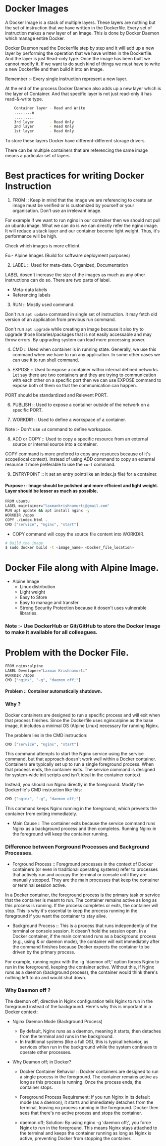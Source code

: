 # Docker Images

A Docker Image is a stack of multiple layers. These layers are nothing but the set of instruction that we have written in the Dockerfile. Every set of instruction makes a new layer of an Image. This is done by Docker Daemon which manage entire Docker.

Docker Daemon read the Dockerfile step by step and it will add up a new layer by performing the operation that we have written in the Dockerfile. And the layer is just Read-only type. Once the image has been built we cannot modify it. If we want to do such kind of things we must have to write a new Dockerfile and then build it into an Image.

Remember :- Every single instruction represent a new layer.

At the end of the process Docker Daemon also adds up a new layer which is the layer of Container. And that specific layer is not just read-only it has read-&-write type.

```bash
    Container layer - Read and Write
    ........n
    .........
    3rd layer       - Read Only
    2nd layer       - Read Only
    1st layer       - Read Only
```

To store these layers Docker have different-different storage drivers.

There can be multiple containers that are referencing the same image means a particular set of layers.

# Best practices for writing Docker Instruction

1. FROM :: Keep in mind that the image we are referencing to create an image must be verified or is customized by yourself or your organisation. Don't use an irrelevant image.

For example if we want to run nginx in our container then we should not pull an ubuntu image. What we can do is we can directly refer the nginx image. It will reduce a stack layer and our container become light weight. Thus, it's performance will be high.

Check which images is more effieint.

Ex:- Alpine Images (Build for software deployment purposes)

2. LABEL :: Used for meta-data. Organized, Documentation

LABEL dosen't increase the size of the images as much as any other instructions can do so. There are two parts of label.

- Meta-data labels
- Referencing labels

3. RUN :: Mostly used command.

Don't run <code>apt update</code> command in single set of instruction. It may fetch old version of an application from previous run command.

Don't run <code>apt upgrade</code> while creating an image because it also try to upgrade those libraries/packages that is not easily accessable and may throw errors. By upgrading system can lead more processing power.

4. CMD :: Used when container is in running state. Generally, we use this command when we have to run any application. In some other cases we can use it to run shell command.

5. EXPOSE :: Used to expose a container within internal defined networks. Let say there are two containers and they are trying to communication with each other on a specific port then we can use EXPOSE command to expose both of them so that the communication can happen.

PORT should be standardized and Relevent PORT.

6. PUBLISH :: Used to expose a container outside of the network on a specific PORT.

7. WORKDIR :: Used to define a workspace of a container.

Note :- Don't use <code>cd</code> command to define workspace.

8. ADD or COPY :: Used to copy a specific resource from an external source or internal source into a container.

COPY command is more prefered to copy any resouces because of it's scope(local context).
Instead of using ADD command to copy an external resource it more preferable to use the <code>curl</code> command.

9. ENTRYPOINT :: It set an entry point(like an index.js file) for a container.

#### Purpose :- Image should be polished and more efficient and light weight. Layer should be lesser as much as possible.

```bash
FROM ubuntu
LABEL maintainer="laxmankrishnamurti@gmail.com"
RUN apt update && apt install nginx -y
WORKDIR /apps
COPY ./index.html .
CMD ["service", "nginx", "start"]
```

- COPY command will copy the source file content into WORKDIR.

```bash
# Build the image
$ sudo docker build -t <image_name> <Docker_file_location>
```

# Docker File along with Alpine Image.

- Alpine Image
  - Linux distribution
  - Light weight
  - Easy to Store
  - Easy to manage and transfer
  - Strong Security Protection because it dosen't uses vulnerable libraries.

### Note :- Use DockerHub or Git/GitHub to store the Docker Image to make it available for all colleagues.

# Problem with the Docker File.

```bash
FROM nginx:alpine
LABEL Developer="Laxman Krishnamurti"
WORKDIR /apps
CMD ["nginx", "-g", "daemon off;"]
```

#### Problem :: Container automatically shutdown.

### Why ?

Docker containers are designed to run a specific process and will exit when that process finishes. Since the Dockerfile uses nginx:alpine as the base image, it includes a minimal OS (Alpine Linux) necessary for running Nginx.

The problem lies in the CMD instruction:

```bash
CMD ["service", "nginx", "start"]
```

This command attempts to start the Nginx service using the service command, but that approach doesn't work well within a Docker container. Containers are typically set up to run a single foreground process. When that process ends, the container exits. The service command is designed for system-wide init scripts and isn't ideal in the container context.

Instead, you should run Nginx directly in the foreground. Modify the Dockerfile's CMD instruction like this:

```bash
CMD ["nginx", "-g", "daemon off;"]
```

This command keeps Nginx running in the foreground, which prevents the container from exiting immediately.

- Main Cause :: The container exits because the service command runs Nginx as a background process and then completes. Running Nginx in the foreground will keep the container running.

### Difference between Forground Processes and Background Processes.

- Forground Process :: Foreground processes in the context of Docker containers (or even in traditional operating systems) refer to processes that actively run and occupy the terminal or console until they are manually stopped. They are the main processes that keep the container or terminal session active.

In a Docker container, the foreground process is the primary task or service that the container is meant to run. The container remains active as long as this process is running. If the process completes or exits, the container will stop. This is why it's essential to keep the process running in the foreground if you want the container to stay alive.

- Background Process :: This is a process that runs independently of the terminal or console session. It doesn't hold the session open. In a Docker container, if the main command runs as a background process (e.g., using & or daemon mode), the container will exit immediately after the command finishes because Docker expects the container to be driven by the primary process.

For example, running nginx with the -g 'daemon off;' option forces Nginx to run in the foreground, keeping the container active. Without this, if Nginx runs as a daemon (background process), the container would think there's nothing left to do and would shut down.

### Why Daemon off ?

The daemon off; directive in Nginx configuration tells Nginx to run in the foreground instead of the background. Here's why this is important in a Docker context:

- Nginx Daemon Mode (Background Process)

  - By default, Nginx runs as a daemon, meaning it starts, then detaches from the terminal and runs in the background.
  - In traditional systems (like a full OS), this is typical behavior, as services often run in the background while the system continues to operate other processes.

- Why Deamon off; in Docker?

  - Docker Container Behavior :: Docker containers are designed to run a single process in the foreground. The container remains active as long as this process is running. Once the process ends, the container stops.

  - Foreground Process Requirement: If you run Nginx in its default mode (as a daemon), it starts and immediately detaches from the terminal, leaving no process running in the foreground. Docker then sees that there's no active process and stops the container.

  - daemon off; Solution: By using nginx -g 'daemon off;', you force Nginx to run in the foreground. This means Nginx stays attached to the terminal and keeps the container running as long as Nginx is active, preventing Docker from stopping the container.

